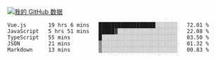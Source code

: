 [![我的 GitHub 数据](https://github-readme-stats.vercel.app/api?username=unbrain&?theme=dark)]()

<!--START_SECTION:waka-->
```text
Vue.js       19 hrs 6 mins   ██████████████████░░░░░░░   72.01 % 
JavaScript   5 hrs 51 mins   █████▓░░░░░░░░░░░░░░░░░░░   22.08 % 
TypeScript   55 mins         █░░░░░░░░░░░░░░░░░░░░░░░░   03.50 % 
JSON         21 mins         ▒░░░░░░░░░░░░░░░░░░░░░░░░   01.32 % 
Markdown     13 mins         ▒░░░░░░░░░░░░░░░░░░░░░░░░   00.83 % 
```
<!--END_SECTION:waka-->
